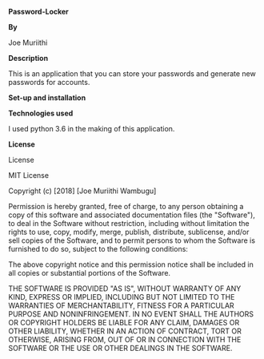 **Password-Locker**

**By**

Joe Muriithi

**Description**

This is an application that you can store your passwords and generate new passwords for accounts.

**Set-up and installation**

**Technologies used**

I used python 3.6 in the making of this application.

**License**

License

MIT License

Copyright (c) [2018] [Joe Muriithi Wambugu]

Permission is hereby granted, free of charge, to any person obtaining a copy of this software and associated documentation files (the "Software"), to deal in the Software without restriction, including without limitation the rights to use, copy, modify, merge, publish, distribute, sublicense, and/or sell copies of the Software, and to permit persons to whom the Software is furnished to do so, subject to the following conditions:

The above copyright notice and this permission notice shall be included in all copies or substantial portions of the Software.

THE SOFTWARE IS PROVIDED "AS IS", WITHOUT WARRANTY OF ANY KIND, EXPRESS OR IMPLIED, INCLUDING BUT NOT LIMITED TO THE WARRANTIES OF MERCHANTABILITY, FITNESS FOR A PARTICULAR PURPOSE AND NONINFRINGEMENT. IN NO EVENT SHALL THE AUTHORS OR COPYRIGHT HOLDERS BE LIABLE FOR ANY CLAIM, DAMAGES OR OTHER LIABILITY, WHETHER IN AN ACTION OF CONTRACT, TORT OR OTHERWISE, ARISING FROM, OUT OF OR IN CONNECTION WITH THE SOFTWARE OR THE USE OR OTHER DEALINGS IN THE SOFTWARE.
